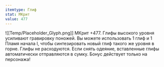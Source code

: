 ```yaml
---
itemtype: Глиф
stat: МКрит 
value: 477
---
```

![[Temp/Placeholder_Glyph.png]]
МКрит +477. Глифы высокого уровня усиливают гравировку поножей. Вы можете использовать 1 глиф и 1 Пламя начала I, чтобы синтезировать новый глиф такого же уровня в горне. Глифы не расходуются. Если снять одеяние, вставленные глифы автоматически отправляются в сумку. Бонус действует только на персонажа!
